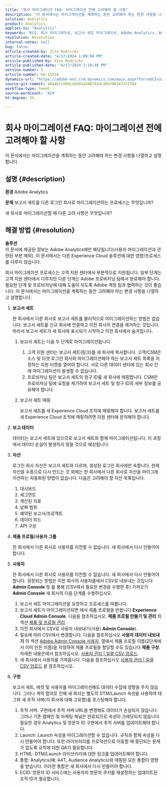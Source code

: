 ```yaml
---
title: "회사 마이그레이션 FAQ: 마이그레이션 전에 고려해야 할 사항"
description: "이 문서에서는 마이그레이션을 계획하는 동안 고려해야 하는 변경 사항을 나열하고 설명합니다."
solution: Analytics
product: Analytics
applies-to: "Analytics"
keywords: "KCS, 회사 마이그레이션, 보고서 세트 마이그레이션, Adobe Analytics, Admin Console, FAQ, 새 회사, 프로비저닝, CSM, Adobe 계정 팀, FAQ"
resolution: Resolution
internal-notes: null
bug: false
article-created-by: Zita Rodricks
article-created-date: "4/17/2024 1:09:04 PM"
article-published-by: Zita Rodricks
article-published-date: "4/17/2024 1:10:48 PM"
version-number: 5
article-number: KA-15318
dynamics-url: "https://adobe-ent.crm.dynamics.com/main.aspx?forceUCI=1&pagetype=entityrecord&etn=knowledgearticle&id=22a7afa9-bbfc-ee11-a1ff-6045bd0065b6"
source-git-commit: a0a4b7c609cda501a498755dc48d7061b72f2784
workflow-type: tm+mt
source-wordcount: '824'
ht-degree: 2%

---
```


# 회사 마이그레이션 FAQ: 마이그레이션 전에 고려해야 할 사항


이 문서에서는 마이그레이션을 계획하는 동안 고려해야 하는 변경 사항을 나열하고 설명합니다.



## 설명 {#description}


<b>환경</b>
Adobe Analytics

<b>문제</b>
보고서 세트를 다른 로그인 회사로 마이그레이션하는 프로세스는 무엇입니까?

새 회사로 마이그레이션할 때 다른 고려 사항은 무엇입니까?


## 해결 방법 {#resolution}


<b>솔루션</b>
<br>이 문서에 제공된 정보는 Adobe Analytics에만 해당됩니다(사용자 마이그레이션과 관련된 부분 제외). 이 문서에서는 다른 Experience Cloud 솔루션에 대한 영향/프로세스를 다루지 않습니다.<br>




회사 마이그레이션 프로세스는 고객 지원 센터에서 부분적으로 지원됩니다. 일부 단계는 고객 지원 센터에서 다루지만 다른 단계는 Adobe 프로비저닝 팀에서 완료해야 합니다. 필요한 단계 및 프로비저닝에 대해 도움이 되도록 Adobe 계정 팀과 협력하는 것이 좋습니다. 이 문서에서는 마이그레이션을 계획하는 동안 고려해야 하는 변경 사항을 나열하고 설명합니다.

1. <b>보고서 세트</b>

   한 회사에서 다른 회사로 보고서 세트를 물리적으로 마이그레이션하는 방법은 없습니다. 보고서 세트를 신규 회사에 연결하고 이전 회사의 연결을 제거하는 것입니다. 따라서 보고서 세트가 새 회사에 표시되기 시작하고 이전 회사에서 숨겨집니다.

   1. 보고서 세트는 다음 두 단계로 마이그레이션됩니다.
      1. 고객 지원 센터는 보고서 세트(링크)를 새 회사에 복사합니다. 고객/CSM은 소스 및 타겟 로그인 회사와 마이그레이션해야 하는 보고서 세트 목록을 지정하는 지원 티켓을 열어야 합니다. 서로 다른 데이터 센터에 있는 회사 간에 마이그레이션이 발생할 수 없습니다.
      2. 프로비저닝 팀은 보고서 세트의 청구 ID를 새 회사에 매핑합니다. CSM은 프로비저닝 팀에 요청을 제기하여 보고서 세트 및 청구 ID의 세부 정보를 공유해야 합니다.
   2. 보고서 세트 매핑

      보고서 세트를 새 Experience Cloud 조직에 매핑해야 합니다. 보고서 세트를 새 Experience Cloud 조직에 매핑하려면 지원 센터에 문의해야 합니다.
2. <b>보고 데이터</b>

   데이터는 보고서 세트에 있으므로 보고서 세트와 함께 마이그레이션됩니다. 이 과정에서 데이터 손실이 발생하지 않을 것으로 예상됩니다.
3. <b>자산</b>

   로그인 회사 자산은 보고서 세트와 다르며, 생성된 로그인 회사에만 속합니다. 현재 자산을 수동으로 다시 만드는 것 외에는 한 회사에서 다른 회사로 자산을 마이그레이션하는 자동화된 방법이 없습니다. 다음은 고려해야 할 자산 목록입니다.

   1. 대시보드
   2. 세그먼트
   3. 계산된 지표
   4. 날짜 범위
   5. 예약된 보고서/프로젝트
   6. 데이터 피드
   7. API 구성
4. <b>제품 프로필/사용자 그룹</b>

   한 회사에서 다른 회사로 사용자를 이전할 수 없습니다. 새 회사에서 다시 만들어야 합니다.
5. <b>사용자</b>

   한 회사에서 다른 회사로 사용자를 이전할 수 없습니다. 새 회사에서 다시 만들어야 합니다. 권장되는 방법은 이전 회사의 사용자를에서 CSV로 내보내는 것입니다 <b>Admin Console</b> 및 를 통해 (CSV에서 필요한 변경을 수행한 후) 가져오기 <b>Admin Console</b> 새 회사의 다음 단계를 수행하십시오.

   1. 보고서 세트 마이그레이션을 요청하고 프로세스를 따릅니다.
   2. 보고서 세트가 마이그레이션되면 에서 제품 프로필을 만듭니다 <b>Experience Cloud Admin Console</b>. 다음을 참조하십시오. <b>제품 프로필 만들기 및 관리</b> 의 섹션 [제품 및 프로필 관리](https://helpx.adobe.com/in/enterprise/using/manage-products-and-profiles.html).
   3. 이전 회사에서 CSV로 사용자 내보내기(사용) <b>Admin Console</b>).
   4. 필요에 따라 CSV에서 변경합니다. 다음을 참조하십시오 <b>사용자 데이터 내보내기</b> 의 섹션 [Adobe Admin Console 사용자](https://helpx.adobe.com/in/enterprise/using/users.html). 열에서 제품 프로필 이름(2단계에서 이미 만든 이름)을 지정하여 제품 프로필을 할당할 수도 있습니다 <b>제품 구성</b>. 자세한 내용은에서 참조하십시오. [사용자 관리 | 일괄 CSV 업로드](https://helpx.adobe.com/in/enterprise/using/bulk-upload-users.html).
   5. 새 회사에서 사용자를 가져옵니다. 다음을 참조하십시오 [사용자 관리 | 일괄 CSV 업로드](https://helpx.adobe.com/in/enterprise/using/bulk-upload-users.html) 을 참조하십시오.
6. <b>구현</b>

   보고서 세트, 에셋 및 사용자를 마이그레이션해도 데이터 수집에 영향을 주지 않습니다. 그러나 계약 합의로 인해 새 회사는 별도의 DTM/Launch 속성을 사용하여 태그와 새 추적 서버(각 회사에 대해 고유함)를 호스팅해야 합니다.

   1. 추적 서버: 구현에서 추적 서버 URL을 변경해도 데이터가 손실되지 않습니다. 그러나 기존 캠페인 및 마케팅 채널은 만료되므로 속성이 크레딧되지 않습니다. 필요한 경우 Analytics 및 방문자 ID 구현에서 추적 서버를 업데이트해야 합니다.
   2. Launch: Launch 속성을 마이그레이션할 수 없습니다. 규칙과 함께 속성을 다시 만들어야 합니다. 또한 라이브러리를 프로덕션으로 이동할 때 중단되는 문제가 없도록 규칙에 대한 QA가 필요합니다.
   3. HTML: DTM/Launch 라이브러리에 대한 링크를 업데이트해야 합니다.
   4. 통합: Analytics(예: A4T, Audience Analytics)와 매핑된 모든 통합이 영향을 받습니다. 이러한 통합은 새 회사에서 다시 만들어야 합니다.
   5. ECID: 방문자 ID 서비스에는 사용자의 방문자 쿠키를 재설정하는 업데이트된 조직 ID가 필요합니다.

